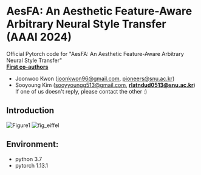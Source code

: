 # AesFA: An Aesthetic Feature-Aware Arbitrary Neural Style Transfer (AAAI 2024)
Official Pytorch code for "AesFA: An Aesthetic Feature-Aware Arbitrary Neural Style Transfer" <br/>
**<U>First co-authors</U>**<br/>
- Joonwoo Kwon (joonkwon96@gmail.com, pioneers@snu.ac.kr)<br/>
- Sooyoung Kim (sooyyoungg513@gmail.com, **rlatndud0513@snu.ac.kr**) <br/>
If one of us doesn't reply, please contact the other :)

## Introduction
![Figure1](https://github.com/Sooyyoungg/AesFA/assets/43199011/e9eca171-3bc6-49fc-9677-75020c2d596d)
![fig_eiffel](https://github.com/Sooyyoungg/AesFA/assets/43199011/d50e5142-1af3-4f3b-aeb7-2430c2aa7446)



## Environment:
- python 3.7
- pytorch 1.13.1

